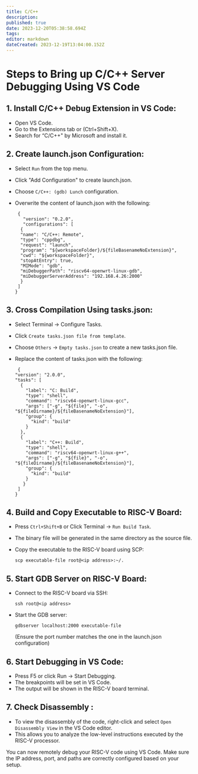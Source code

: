 ```yaml
---
title: C/C++
description: 
published: true
date: 2023-12-20T05:38:58.694Z
tags: 
editor: markdown
dateCreated: 2023-12-19T13:04:00.152Z
---
```


# Steps to Bring up C/C++ Server Debugging Using VS Code
## 1. Install C/C++ Debug Extension in VS Code:
  - Open VS Code.
  - Go to the Extensions tab or (Ctrl+Shift+X).
  - Search for “C/C++" by Microsoft and install it.
## 2. Create launch.json Configuration:
  - Select `Run` from the top menu.
  - Click "Add Configuration" to create launch.json.
  - Choose `C/C++: (gdb) Lunch` configuration.
  - Overwrite the content of launch.json with the following:

         {
           "version": "0.2.0",
           "configurations": [
          {
          "name": "C/C++: Remote",
          "type": "cppdbg",
          "request": "launch",
          "program": "${workspaceFolder}/${fileBasenameNoExtension}",
          "cwd": "${workspaceFolder}",
          "stopAtEntry": true,
          "MIMode": "gdb",
          "miDebuggerPath": "riscv64-openwrt-linux-gdb",
          "miDebuggerServerAddress": "192.168.4.26:2000"
          }
         ]
        }
## 3. Cross Compilation Using tasks.json:
  - Select Terminal -> Configure Tasks.
  - Click `Create tasks.json file from template`.
  - Choose `Others` -> `Empty tasks.json` to create a new tasks.json file.
  - Replace the content of tasks.json with the following: 
    
         {
        "version": "2.0.0",
        "tasks": [
          {
            "label": "C: Build",
            "type": "shell",
            "command": "riscv64-openwrt-linux-gcc",
            "args": ["-g", "${file}", "-o", "${fileDirname}/${fileBasenameNoExtension}"],
            "group": {
              "kind": "build"
            }
          },
          {
            "label": "C++: Build",
            "type": "shell",
            "command": "riscv64-openwrt-linux-g++",
            "args": ["-g", "${file}", "-o", "${fileDirname}/${fileBasenameNoExtension}"],
            "group": {
              "kind": "build"
            }
           }
         ]
        }
## 4. Build and Copy Executable to RISC-V Board:
  - Press `Ctrl+Shift+B` or Click Terminal -> `Run Build Task`.
  - The binary file will be generated in the same directory as the source file.
  - Copy the executable to the RISC-V board using SCP:

        scp executable-file root@<ip address>:~/.
## 5. Start GDB Server on RISC-V Board:
 - Connect to the RISC-V board via SSH:

       ssh root@<ip address>
 - Start the GDB server:

       gdbserver localhost:2000 executable-file

   (Ensure the port number matches the one in the launch.json configuration)
## 6. Start Debugging in VS Code:
   - Press F5 or click Run -> Start Debugging.
   - The breakpoints will be set in VS Code.
   - The output will be shown in the RISC-V board terminal.
## 7. Check Disassembly :
   - To view the disassembly of the code, right-click and select `Open Disassembly View` in the VS Code editor.
   - This allows you to analyze the low-level instructions executed by the RISC-V processor.

You can now remotely debug your RISC-V code using VS Code. Make sure the IP address, port, and paths are correctly configured based on your setup.
